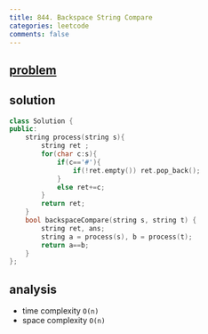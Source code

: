 ```yaml
---
title: 844. Backspace String Compare
categories: leetcode
comments: false
---
```


## [problem](https://leetcode.com/problems/backspace-string-compare/)


## solution

```c++
class Solution {
public:
    string process(string s){
        string ret ;
        for(char c:s){
            if(c=='#'){
                if(!ret.empty()) ret.pop_back();
            }
            else ret+=c;
        }
        return ret;
    }
    bool backspaceCompare(string s, string t) {
        string ret, ans;
        string a = process(s), b = process(t);
        return a==b;
    }
};
```
## analysis
- time complexity `O(n)`
- space complexity `O(n)`